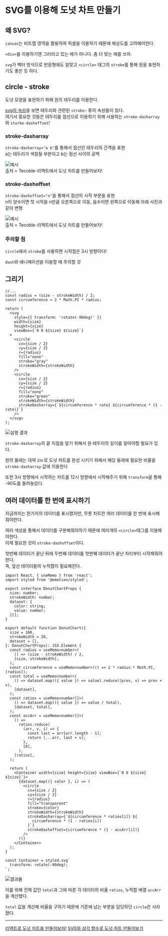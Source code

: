 # SVG를 이용해 도넛 차트 만들기

## 왜 SVG?

`canvas`는 비트맵 영역을 활용하여 픽셀을 이용하기 때문에 해상도를 고려해야한다.

`<div>`를 이용하기엔 그러라고 있는 애가 아니다. 좀 더 맞는 애를 쓰자.

`svg`가 벡터 방식으로 반응형에도 알맞고 `<circle>` 태그의 `stroke`를 통해 원을 표현하기도 좋은 듯 하다.

## circle - stroke

도넛 모양을 표현하기 위해 원의 테두리를 이용한다.

[svg의 속성](https://developer.mozilla.org/en-US/docs/Web/SVG/Attribute#core_attributes)을 보면 테두리와 관련된 `stroke~` 류의 속성들이 있다.  
여기서 중요한 것들은 테두리를 점선으로 이용하기 위해 사용하는 `stroke-dasharray`와 `storke-dashoffset`!

### stroke-dasharray

`stroke-dasharray="a b"`를 통해서 점선인 테두리의 간격을 표현  
a는 테두리가 색칠될 부분이고 b는 점선 사이의 공백

![예시](../assets/SVG_Donut_Chart_1.png)  
출처 = Tecoble-리액트에서 도넛 차트를 만들어보자!

### stroke-dashoffset

`stroke-dashoffset="n"`을 통해서 점선의 시작 부분을 표현  
n이 양수이면 첫 시작을 n만큼 오른쪽으로 이동, 음수이면 왼쪽으로 이동해 아래 사진과 같이 변형

![예시](../assets/SVG_Donut_Chart_2.png)  
출처 = Tecoble-리액트에서 도넛 차트를 만들어보자!

### 주의할 점

`circle`에서 `stroke`를 사용하면 시작점은 3시 방향이다!

`dash`와 애니메이션을 이용할 때 주의할 것

## 그리기

```tsx
//...
const radius = (size - strokeWidth) / 2;
const circumference = 2 * Math.PI * radius;

return (
  <svg
    style={{ transform: 'rotate(-90deg)' }}
    width={size}
    height={size}
    viewBox={`0 0 ${size} ${size}`}
  >
    <circle
      cx={size / 2}
      cy={size / 2}
      r={radius}
      fill="none"
      stroke="gray"
      strokeWidth={strokeWidth}
    />
    <circle
      cx={size / 2}
      cy={size / 2}
      r={radius}
      fill="none"
      stroke="green"
      strokeWidth={strokeWidth}
      strokeDasharray={`${circumference * rate} ${circumference * (1 - rate)}`}
    />
  </svg>
);
```

![실행 결과](../assets/SVG_Donut_Chart_3.png)

`stroke-dasharray`의 끝 지점을 알기 위해서 원 테두리의 길이를 알아야할 필요가 있다.

원의 둘레는 대략 `2πr`로 도넛 차트를 완성 시키기 위해서 해당 둘레에 필요한 비율을 `stroke-dasharray` 값에 이용한다

또한 3시 방향에서 시작하는 차트를 12시 방향에서 시작해주기 위해 `transform`을 통해 -90도를 돌려놓았다.

## 여러 데이터를 한 번에 표시하기

지금까지는 한가지의 데이터를 표시했지만, 무릇 차트란 여러 데이터를 한 번에 표시해줘야한다.

여러 색상을 통해서 데이터를 구분해줘야하기 때문에 여러개의 `<circle>`태그를 이용해야한다.  
이제 필요한 것이 `stroke-dashoffset`이다.

첫번째 데이터가 끝난 뒤에 두번째 데이터를 첫번째 데이터가 끝난 자리부터 시작해줘야한다.  
즉, 앞선 데이터들의 누적합이 필요해진다.

```tsx
import React, { useMemo } from 'react';
import styled from '@emotion/styled';

export interface DonutChartProps {
  size: number;
  strokeWidth: number;
  dataset: {
    color: string;
    value: number;
  }[];
}

export default function DonutChart({
  size = 100,
  strokeWidth = 20,
  dataset = [],
}: DonutChartProps): JSX.Element {
  const radius = useMemo<number>(
    () => (size - strokeWidth) / 2,
    [size, strokeWidth],
  );
  const circumference = useMemo<number>(() => 2 * radius * Math.PI, [radius]);
  const total = useMemo<number>(
    () => dataset.map(({ value }) => value).reduce((prev, v) => prev + v),
    [dataset],
  );
  const ratios = useMemo<number[]>(
    () => dataset.map(({ value }) => value / total),
    [dataset, total],
  );
  const accArr = useMemo<number[]>(
    () =>
      ratios.reduce(
        (arr, v, i) => {
          const last = arr[arr.length - 1];
          return [...arr, last + v];
        },
        [0],
      ),
    [ratios],
  );

  return (
    <Container width={size} height={size} viewBox={`0 0 ${size} ${size}`}>
      {dataset.map(({ color }, i) => (
        <circle
          cx={size / 2}
          cy={size / 2}
          r={radius}
          fill="transparent"
          stroke={color}
          strokeWidth={strokeWidth}
          strokeDasharray={`${circumference * ratios[i]} ${
            circumference * (1 - ratios[i])
          }`}
          strokeDashoffset={circumference * (1 - accArr[i])}
        />
      ))}
    </Container>
  );
}

const Container = styled.svg`
  transform: rotate(-90deg);
`;
```

![결과물](../assets/SVG_Donut_Chart_4.png)

이를 위해 전체 값인 `total`과 그에 따른 각 데이터의 비율 `ratios`, 누적합 배열 `accArr`을 계산했다.

`total` 값을 계산해 비율을 구하기 때문에 기존에 남는 부분을 담당하던 `circle`은 사라졌다.

---

[리액트로 도넛 차트를 만들어보자!](https://tecoble.techcourse.co.kr/post/2021-11-10-making-donut-chart-react/)
[SVG와 삼각 함수로 도넛 차트 만들어보기](https://evan-moon.github.io/2020/12/12/draw-arc-with-svg-clippath/)
